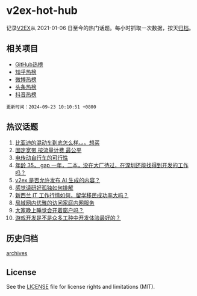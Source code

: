 # v2ex-hot-hub

 记录[V2EX](https://www.v2ex.com/)从 2021-01-06 日至今的热门话题。每小时抓取一次数据，按天[归档](archives)。
 
 ## 相关项目

- [GitHub热榜](https://github.com/snaildev/github-hot-hub)
- [知乎热榜](https://github.com/snaildev/zhihu-hot-hub)
- [微博热榜](https://github.com/snaildev/weibo-hot-hub)
- [头条热榜](https://github.com/snaildev/toutiao-hot-hub)
- [抖音热榜](https://github.com/snaildev/douyin-hot-hub)


 `更新时间：2024-09-23 10:10:51 +0800`

## 热议话题

1. [比亚迪的混动车到底怎么样。。。想买](https://www.v2ex.com/t/1074794)
1. [固定宽带 按流量计费 最公平](https://www.v2ex.com/t/1074762)
1. [电传动自行车的可行性](https://www.v2ex.com/t/1074808)
1. [年龄 35， gap 一年，二本，没在大厂待过，在深圳还能找得到开发的工作吗？](https://www.v2ex.com/t/1074780)
1. [v2ex 是否允许发布 AI 生成的内容？](https://www.v2ex.com/t/1074827)
1. [感觉读研好孤独如何排解](https://www.v2ex.com/t/1074849)
1. [新西兰 IT 工作行情如何，留学移民成功率大吗？](https://www.v2ex.com/t/1074768)
1. [局域网内优雅的访问家庭内网服务](https://www.v2ex.com/t/1074771)
1. [大家晚上睡觉会开着窗户吗？](https://www.v2ex.com/t/1074913)
1. [游戏开发是不是众多工种中开发体验最好的？](https://www.v2ex.com/t/1074815)

## 历史归档

[archives](archives)

## License

See the [LICENSE](LICENSE) file for license rights and limitations (MIT).
